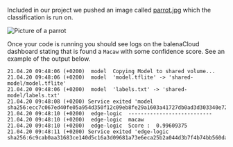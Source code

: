 Included in our project we pushed an image called [parrot.jpg](https://github.com/balena-io-examples/coral-getting-started/tree/master/edge-logic/images) which the classification is run on.

![Picture of a parrot](/img/coral-dev/parrot.jpg)

Once your code is running you should see logs on the balenaCloud dashboard stating that is found a `Macaw` with some confidence score. See an example of the output below.

```
21.04.20 09:48:06 (+0200)  model  Copying Model to shared volume...
21.04.20 09:48:06 (+0200)  model  'model.tflite' -> 'shared-model/model.tflite'
21.04.20 09:48:06 (+0200)  model  'labels.txt' -> 'shared-model/labels.txt'
21.04.20 09:48:08 (+0200) Service exited 'model sha256:ecc7c067ed40fe05a954d350f12c09eb8fe29a1603a41727db0ad3d303340e72'
21.04.20 09:48:10 (+0200)  edge-logic  ---------------------------
21.04.20 09:48:10 (+0200)  edge-logic  macaw
21.04.20 09:48:10 (+0200)  edge-logic  Score :  0.99609375
21.04.20 09:48:11 (+0200) Service exited 'edge-logic sha256:6c9cab0aa31683ce140d5c16a3d09681a73e6eca25b2a044d3b7f4b74bb560da'
```